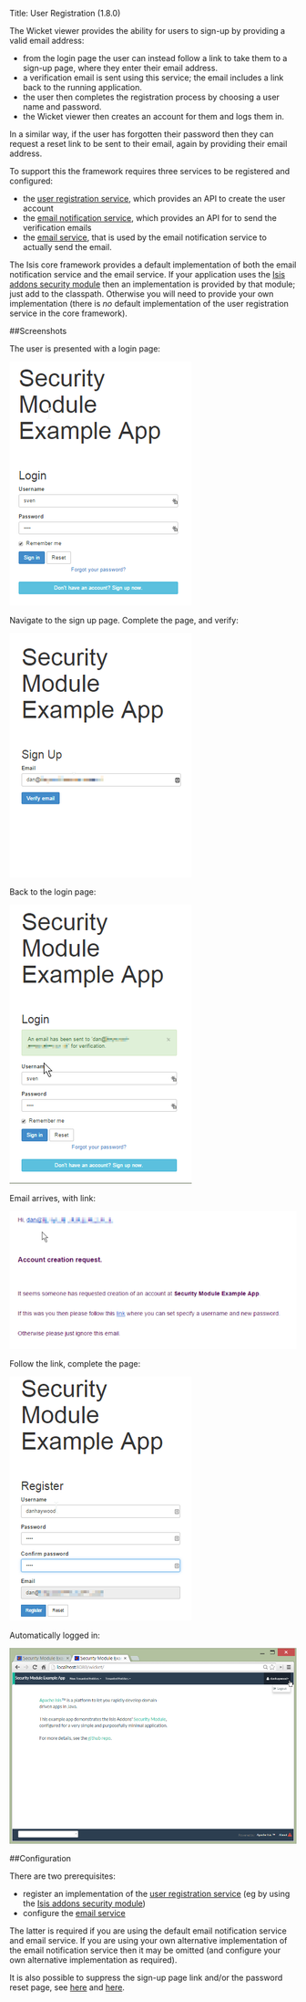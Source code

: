 Title: User Registration (1.8.0)

[//]: # (content copied to _user-guide_wicket-viewer_features)

The Wicket viewer provides the ability for users to sign-up by providing a valid email address:

* from the login page the user can instead follow a link to take them to a sign-up page, where they enter their email address.
* a verification email is sent using this service; the email includes a link back to the running application.
* the user then completes the registration process by choosing a user name and password.
* the Wicket viewer then creates an account for them and logs them in.

In a similar way, if the user has forgotten their password then they can request a reset link to be sent to their email, again by providing their email address.

To support this the framework requires three services to be registered and configured:

* the [user registration service](./../../../reference/services/user-registration-service.html), which provides an API to create the user account
* the [email notification service](./../../../reference/services/email-notification-service.html), which provides an API for to send the verification emails
* the [email service](./../../../reference/services/email-service.html), that is used by the email notification service to actually send the email.

The Isis core framework provides a default implementation of both the email notification service and the email service.  If your application uses the [Isis addons security module](https://github.com/isisaddons/isis-module-security) then an implementation is provided by that module; just add to the classpath.  Otherwise you will need to provide your own implementation (there is *no* default implementation of the user registration service in the core framework).

##Screenshots

The user is presented with a login page:

![](images/login-page-default.png)

Navigate to the sign up page.  Complete the page, and verify:

![](images/sign-up-page.png)

Back to the login page:

![](images/sign-up-login-page-after-sign-up.png)

Email arrives, with link:

![](images/sign-up-email-with-verification-link.png)

Follow the link, complete the page:

![](images/sign-up-registration-page.png)

Automatically logged in:

![](images/sign-up-after-registration.png)

##Configuration

There are two prerequisites:

* register an implementation of the [user registration service](./../../../reference/services/user-registration-service.html) (eg by using the [Isis addons security module](https://github.com/isisaddons/isis-module-security))
* configure the [email service](./../../../reference/services/email-service.html)

The latter is required if you are using the default email notification service and email service.  If you are using your own alternative implementation of the email notification service then it may be omitted (and configure your own alternative implementation as required).

It is also possible to suppress the sign-up page link and/or the password reset page, see [here](suppressing-sign-up.html) and [here](suppressing-password-reset.html).